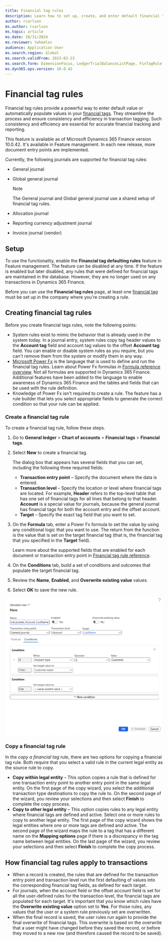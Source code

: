 ```yaml
---
title: Financial tag rules
description: Learn how to set up, create, and enter default financial tags on transactions.
author: rcarlson
ms.author: rcarlson
ms.topic: article
ms.date: 10/31/2024
ms.reviewer: twheeloc
audience: Application User
ms.search.region: Global
ms.search.validFrom: 2023-03-23
ms.search.form: DimensionFocus, LedgerTrialBalanceListPage, FinTagRule, FinancialTags
ms.dyn365.ops.version: 10.0.42
---
```


# Financial tag rules

Financial tag rules provide a powerful way to enter default value or automatically populate values in your [financial tags](financial-tag.md). They streamline the process and ensure consistency and efficiency in transaction tagging. Such consistency and efficiency are essential for accurate financial tracking and reporting.

This feature is available as of Microsoft Dynamics 365 Finance version 10.0.42. It's available in Feature management. In each new release, more document entry points are implemented.

Currently, the following journals are supported for financial tag rules:

- General journal
- Global general journal

    > [!NOTE]
    > The General journal and Global general journal use a shared setup of financial tag rules.

- Allocation journal
- Reporting currency adjustment journal
- Invoice journal (vendor)

## Setup

To use the functionality, enable the **Financial tag defaulting rules** feature in Feature management. The feature can be disabled at any time. If the feature is enabled but later disabled, any rules that were defined for financial tags are maintained in the database. However, they are no longer used on any transactions in Dynamics 365 Finance.

Before you can use the **Financial tag rules** page, at least one [financial tag](financial-tag.md) must be set up in the company where you're creating a rule.

## Creating financial tag rules

Before you create financial tags rules, note the following points:

- System rules exist to mimic the behavior that is already used in the system today. In a journal entry, system rules copy tag header values to the **Account tag** field and account tag values to the offset **Account tag** field. You can enable or disable system rules as you require, but you can't remove them from the system or modify them in any way.
- [Microsoft Power Fx](/power-platform/power-fx/overview) is the language that is used to define and run the financial tag rules. Learn about Power Fx formulas in [Formula reference overview](/power-platform/power-fx/formula-reference-overview). Not all formulas are supported in Dynamics 365 Finance. Additional features have been added to the language to enable awareness of Dynamics 365 Finance and the tables and fields that can be used with the rule definition.
- Knowledge of Power Fx isn't required to create a rule. The feature has a rule builder that lets you select appropriate fields to generate the correct condition so that your rule can be applied.

### Create a financial tag rule

To create a financial tag rule, follow these steps.

1. Go to **General ledger** \> **Chart of accounts** \> **Financial tags** \> **Financial tags**.
1. Select **New** to create a financial tag.

   The dialog box that appears has several fields that you can set, including the following three required fields:

    - **Transaction entry point** – Specify the document where the data is entered.
    - **Transaction level** – Specify the location or level where financial tags are located. For example, **Header** refers to the top-level table that has one set of financial tags for all lines that belong to that header. **Account** is a special value for journals, because the general journal has financial tags for both the account entry and the offset account.
    - **Target** – Specify the exact tag field that you want to set.

1. On the **Formula** tab, enter a Power Fx formula to set the value by using any conditional logic that you want to use. The return from the function is the value that is set on the target financial tag (that is, the financial tag that you specified in the **Target** field).

    Learn more about the supported fields that are enabled for each document or transaction entry point in [Financial tag rule reference](financial-tag-rule-reference.md). 

1. On the **Conditions** tab, build a set of conditions and outcomes that populate the target financial tag.
1. Review the **Name**, **Enabled**, and **Overwrite existing value** values.
1. Select **OK** to save the new rule.

[![Screenshot that shows the definition of a new financial tag rule in the New dialog box.](./media/NewRule.png)](./media/NewRule.png)

### Copy a financial tag rule

In the *copy a financial tag* rule, there are two options for copying a financial tag rule. Both require that you select a valid rule in the current legal entity as the source rule to copy.

- **Copy within legal entity** – This option copies a rule that is defined for one transaction entry point to another entry point in the same legal entity. On the first page of the copy wizard, you select the additional transaction type destinations to copy the rule to. On the second page of the wizard, you review your selections and then select **Finish** to complete the copy process.
- **Copy to other legal entity** – This option copies rules to any legal entity where financial tags are defined and active. Select one or more rules to copy to another legal entity. The first page of the copy wizard shows the legal entities where one or more tags are defined and active. The second page of the wizard maps the rule to a tag that has a different name on the **Mapping options** page if there is a discrepancy in the tag name between legal entities. On the last page of the  wizard, you review your selections and then select **Finish** to complete the copy process.

## How financial tag rules apply to transactions

- When a record is created, the rules that are defined for the transaction entry point and transaction level run the first defaulting of values into the corresponding financial tag fields, as defined for each target.
- For journals, when the account field or the offset account field is set for all the user-defined rules for the transaction level, the financial tags are populated for each target. It's important that you know which rules have the **Overwrite existing value** option set to **Yes**. For those rules, any values that the user or a system rule previously set are overwritten.
- When the final record is saved, the user rules run again to provide the final overwrite of financial tags. This overwrite is based on the overwrite that a user might have changed before they saved the record, or before they moved to a new row (and therefore caused the record to be saved).
